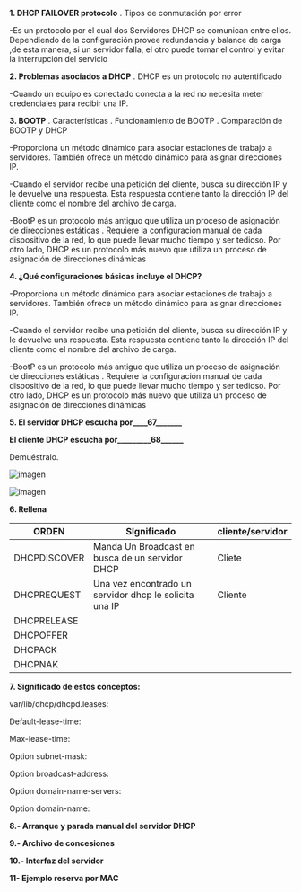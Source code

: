 **1. DHCP FAILOVER protocolo**
. Tipos de conmutación por error

  -Es un protocolo por el cual dos Servidores DHCP se comunican entre ellos.
  Dependiendo de la configuración provee redundancia y balance de carga ,de esta manera, si un servidor falla, el otro puede tomar el control y evitar la interrupción del servicio

**2. Problemas asociados a DHCP**
. DHCP es un protocolo no autentificado

-Cuando un equipo es conectado conecta a la red no necesita meter credenciales para recibir una IP.

**3. BOOTP**
. Características
.  Funcionamiento de BOOTP
. Comparación de BOOTP y DHCP

-Proporciona un método dinámico para asociar estaciones de trabajo a servidores. También ofrece un método dinámico para asignar direcciones IP.

-Cuando el servidor recibe una petición del cliente, busca su dirección IP y le devuelve una respuesta. Esta respuesta contiene tanto la dirección IP del cliente como el nombre del archivo de carga.

-BootP es un protocolo más antiguo que utiliza un proceso de asignación de direcciones estáticas . Requiere la configuración manual de cada dispositivo de la red, lo que puede llevar mucho tiempo y ser tedioso. Por otro lado, DHCP es un protocolo más nuevo que utiliza un proceso de asignación de direcciones dinámicas


**4. ¿Qué configuraciones básicas incluye el DHCP?**
   
-Proporciona un método dinámico para asociar estaciones de trabajo a servidores. También ofrece un método dinámico para asignar direcciones IP.

-Cuando el servidor recibe una petición del cliente, busca su dirección IP y le devuelve una respuesta. Esta respuesta contiene tanto la dirección IP del cliente como el nombre del archivo de carga.

-BootP es un protocolo más antiguo que utiliza un proceso de asignación de direcciones estáticas . Requiere la configuración manual de cada dispositivo de la red, lo que puede llevar mucho tiempo y ser tedioso. Por otro lado, DHCP es un protocolo más nuevo que utiliza un proceso de asignación de direcciones dinámicas



**5. El servidor DHCP escucha por____67_______**

**El cliente DHCP escucha por_________68______**

 Demuéstralo.

![imagen](https://github.com/user-attachments/assets/53fd922e-aeb6-4f83-b05e-2a2901e4de55)

![imagen](https://github.com/user-attachments/assets/22a0c5eb-254c-4f3e-a957-2017076399df)

**6. Rellena**

| ORDEN | SIgnificado | cliente/servidor |
|---------------|-----------------|-------------|
|DHCPDISCOVER|Manda Un Broadcast en busca de un servidor DHCP|Cliete|
|DHCPREQUEST|Una vez encontrado un servidor dhcp le solicita una IP|Cliente|
|DHCPRELEASE|||
|DHCPOFFER|||
|DHCPACK|||
|DHCPNAK|||

**7. Significado de estos conceptos:**

var/lib/dhcp/dhcpd.leases:

Default-lease-time:

Max-lease-time:

Option subnet-mask:

Option broadcast-address:

Option domain-name-servers:

Option domain-name:

**8.- Arranque y parada manual  del servidor DHCP**

**9.- Archivo de concesiones**

**10.- Interfaz del servidor**

**11- Ejemplo reserva por MAC**

